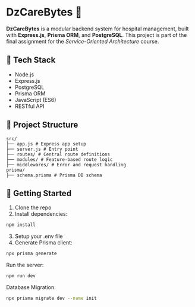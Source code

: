 # DzCareBytes 🏥

**DzCareBytes** is a modular backend system for hospital management, built with **Express.js**, **Prisma ORM**, and **PostgreSQL**. This project is part of the final assignment for the *Service-Oriented Architecture* course.

## 🔧 Tech Stack

- Node.js
- Express.js
- PostgreSQL
- Prisma ORM
- JavaScript (ES6)
- RESTful API

## 📁 Project Structure
```
src/
├── app.js # Express app setup
├── server.js # Entry point
├── routes/ # Central route definitions
├── modules/ # Feature-based route logic
├── middlewares/ # Error and request handling
prisma/
├── schema.prisma # Prisma DB schema
```

## 🚀 Getting Started

1. Clone the repo
2. Install dependencies:
```bash
npm install
```
3. Setup your .env file
4. Generate Prisma client:
```bash
npx prisma generate
```
Run the server:
```bash
npm run dev
```
Database Migration:
```bash
npx prisma migrate dev --name init
```
